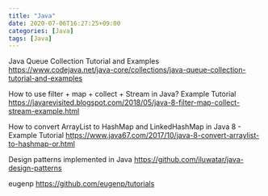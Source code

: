 ```yaml
---
title: "Java"
date: 2020-07-06T16:27:25+09:00
categories: [Java]
tags: [Java]
---
```


Java Queue Collection Tutorial and Examples
 https://www.codejava.net/java-core/collections/java-queue-collection-tutorial-and-examples

How to use filter + map + collect + Stream in Java? Example Tutorial
 https://javarevisited.blogspot.com/2018/05/java-8-filter-map-collect-stream-example.html

How to convert ArrayList to HashMap and LinkedHashMap in Java 8 - Example Tutorial
 https://www.java67.com/2017/10/java-8-convert-arraylist-to-hashmap-or.html

Design patterns implemented in Java
 https://github.com/iluwatar/java-design-patterns

eugenp
 https://github.com/eugenp/tutorials